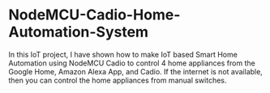 # NodeMCU-Cadio-Home-Automation-System
In this IoT project, I have shown how to make IoT based Smart Home Automation using NodeMCU Cadio to control 4 home appliances from the Google Home, Amazon Alexa App, and Cadio. If the internet is not available, then you can control the home appliances from manual switches.
